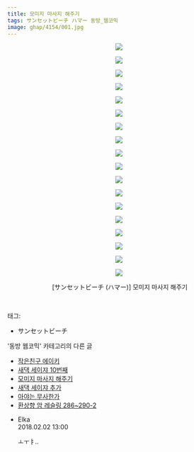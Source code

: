 ```yaml
---
title: 모미지 마사지 해주기
tags: サンセットビーチ ハマー 동방_웹코믹
image: ghap/4154/001.jpg
---
```

<div class="article">
<p style="text-align: center; clear: none; float: none;"><img src="{{ site.nasurl }}/ghap/4154/001.jpg"/></p>
<p style="text-align: center; clear: none; float: none;"><img src="{{ site.nasurl }}/ghap/4154/002.jpg"/></p>
<p style="text-align: center; clear: none; float: none;"><img src="{{ site.nasurl }}/ghap/4154/003.jpg"/></p>
<p style="text-align: center; clear: none; float: none;"><img src="{{ site.nasurl }}/ghap/4154/004.jpg"/></p>
<p style="text-align: center; clear: none; float: none;"><img src="{{ site.nasurl }}/ghap/4154/005.jpg"/></p>
<p style="text-align: center; clear: none; float: none;"><img src="{{ site.nasurl }}/ghap/4154/006.jpg"/></p>
<p style="text-align: center; clear: none; float: none;"><img src="{{ site.nasurl }}/ghap/4154/007.jpg"/></p>
<p style="text-align: center; clear: none; float: none;"><img src="{{ site.nasurl }}/ghap/4154/008.jpg"/></p>
<p style="text-align: center; clear: none; float: none;"><img src="{{ site.nasurl }}/ghap/4154/009.jpg"/></p>
<p style="text-align: center; clear: none; float: none;"><img src="{{ site.nasurl }}/ghap/4154/010.jpg"/></p>
<p style="text-align: center; clear: none; float: none;"><img src="{{ site.nasurl }}/ghap/4154/011.jpg"/></p>
<p style="text-align: center; clear: none; float: none;"><img src="{{ site.nasurl }}/ghap/4154/012.jpg"/></p>
<p style="text-align: center; clear: none; float: none;"><img src="{{ site.nasurl }}/ghap/4154/013.jpg"/></p>
<p style="text-align: center; clear: none; float: none;"><img src="{{ site.nasurl }}/ghap/4154/014.jpg"/></p>
<p style="text-align: center; clear: none; float: none;"><img src="{{ site.nasurl }}/ghap/4154/015.jpg"/></p>
<p style="text-align: center; clear: none; float: none;"><img src="{{ site.nasurl }}/ghap/4154/016.jpg"/></p>
<p style="text-align: center; clear: none; float: none;"><img src="{{ site.nasurl }}/ghap/4154/017.jpg"/></p>
<p style="text-align: center; clear: none; float: none;"><img src="{{ site.nasurl }}/ghap/4154/018.jpg"/></p>
<p style="text-align: center; clear: none; float: none;"> [サンセットビーチ (ハマー)] 모미지 마사지 해주기</p>
<p><br/></p>
</div><div class="tagTrail">
<p>태그: </p>
<ul>
<li>サンセットビーチ</li>
</ul>
</div><div class="another">
<p>'동방 웹코믹' 카테고리의 다른 글</p>
<ul>
<li><a href="/2018-02-09-ghap_4180">작은친구 에이키</a></li>
<li><a href="/2018-02-06-ghap_4168">새댁 세이쟈 10번째</a></li>
<li><a href="/2018-01-31-ghap_4154">모미지 마사지 해주기</a></li>
<li><a href="/2018-01-31-ghap_4152">새댁 세이쟈 추가</a></li>
<li><a href="/2018-01-22-ghap_4144">아야는 무사한가</a></li>
<li><a href="/2018-01-21-ghap_4142">환상향 암 레슬링 286~290-2</a></li>
</ul>
</div><div class="cb_module cb_fluid">
<div class="cb_wrt cb_profile">
<div class="comment">
<ul>
<li class="cb_thumb_off" id="comment15190067">
<div class="cb_comment_area">
<div class="cb_info_area">
<div class="cb_section">
<span class="cb_nick_name">Elka</span>
</div>
<div class="cb_section">
<span class="cb_date">2018.02.02 13:00 </span>
</div>
</div>
<div class="cb_dsc_comment">
<p class="cb_dsc">
											ㅗㅜㅑ..
										</p>
</div>
</div></li>
</ul>
</div>
</div><!-- commentList close -->
</div>